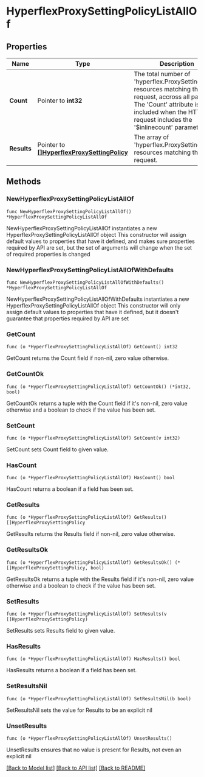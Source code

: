# HyperflexProxySettingPolicyListAllOf

## Properties

Name | Type | Description | Notes
------------ | ------------- | ------------- | -------------
**Count** | Pointer to **int32** | The total number of &#39;hyperflex.ProxySettingPolicy&#39; resources matching the request, accross all pages. The &#39;Count&#39; attribute is included when the HTTP GET request includes the &#39;$inlinecount&#39; parameter. | [optional] 
**Results** | Pointer to [**[]HyperflexProxySettingPolicy**](HyperflexProxySettingPolicy.md) | The array of &#39;hyperflex.ProxySettingPolicy&#39; resources matching the request. | [optional] 

## Methods

### NewHyperflexProxySettingPolicyListAllOf

`func NewHyperflexProxySettingPolicyListAllOf() *HyperflexProxySettingPolicyListAllOf`

NewHyperflexProxySettingPolicyListAllOf instantiates a new HyperflexProxySettingPolicyListAllOf object
This constructor will assign default values to properties that have it defined,
and makes sure properties required by API are set, but the set of arguments
will change when the set of required properties is changed

### NewHyperflexProxySettingPolicyListAllOfWithDefaults

`func NewHyperflexProxySettingPolicyListAllOfWithDefaults() *HyperflexProxySettingPolicyListAllOf`

NewHyperflexProxySettingPolicyListAllOfWithDefaults instantiates a new HyperflexProxySettingPolicyListAllOf object
This constructor will only assign default values to properties that have it defined,
but it doesn't guarantee that properties required by API are set

### GetCount

`func (o *HyperflexProxySettingPolicyListAllOf) GetCount() int32`

GetCount returns the Count field if non-nil, zero value otherwise.

### GetCountOk

`func (o *HyperflexProxySettingPolicyListAllOf) GetCountOk() (*int32, bool)`

GetCountOk returns a tuple with the Count field if it's non-nil, zero value otherwise
and a boolean to check if the value has been set.

### SetCount

`func (o *HyperflexProxySettingPolicyListAllOf) SetCount(v int32)`

SetCount sets Count field to given value.

### HasCount

`func (o *HyperflexProxySettingPolicyListAllOf) HasCount() bool`

HasCount returns a boolean if a field has been set.

### GetResults

`func (o *HyperflexProxySettingPolicyListAllOf) GetResults() []HyperflexProxySettingPolicy`

GetResults returns the Results field if non-nil, zero value otherwise.

### GetResultsOk

`func (o *HyperflexProxySettingPolicyListAllOf) GetResultsOk() (*[]HyperflexProxySettingPolicy, bool)`

GetResultsOk returns a tuple with the Results field if it's non-nil, zero value otherwise
and a boolean to check if the value has been set.

### SetResults

`func (o *HyperflexProxySettingPolicyListAllOf) SetResults(v []HyperflexProxySettingPolicy)`

SetResults sets Results field to given value.

### HasResults

`func (o *HyperflexProxySettingPolicyListAllOf) HasResults() bool`

HasResults returns a boolean if a field has been set.

### SetResultsNil

`func (o *HyperflexProxySettingPolicyListAllOf) SetResultsNil(b bool)`

 SetResultsNil sets the value for Results to be an explicit nil

### UnsetResults
`func (o *HyperflexProxySettingPolicyListAllOf) UnsetResults()`

UnsetResults ensures that no value is present for Results, not even an explicit nil

[[Back to Model list]](../README.md#documentation-for-models) [[Back to API list]](../README.md#documentation-for-api-endpoints) [[Back to README]](../README.md)



